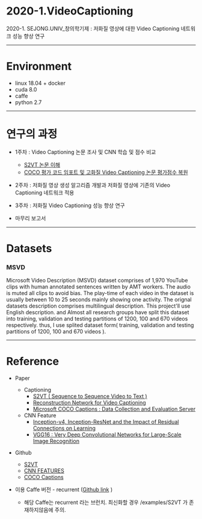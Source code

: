 # 2020-1.VideoCaptioning
2020-1. SEJONG.UNIV_창의학기제 : 저화질 영상에 대한 Video Captioning 네트워크 성능 향상 연구

---

# Environment

- linux 18.04 + docker
- cuda 8.0
- caffe
- python 2.7

---

# 연구의 과정

- 1주차 : Video Captioning 논문 조사 및 CNN 학습 및 점수 비교
    - [S2VT 논문 이해](https://github.com/chldydgh4687/2020-1.VideoCaptioning/wiki/%5B-S2VT-%5D-Sequence-to-Sequence-Video-to-Text)
    - [COCO 평가 코드 임포트 및 고화질 Video Captioning 논문 평가점수 복원]()

- 2주차 : 저화질 영상 생성 알고리즘 개발과 저화질 영상에 기존의 Video Captioning 네트워크 적용

- 3주차 : 저화질 Video Captioning 성능 향상 연구

- 마무리 보고서

---

# Datasets 

### MSVD

Microsoft Video Description (MSVD) dataset comprises of 1,970 YouTube clips with human annotated sentences written by AMT workers. The audio is muted all clips to avoid bias.
The play-time of each video in the dataset is usually between 10 to 25 seconds mainly showing one activity. The orignal datasets description comprises multilingual description. This project'll use English description. and Almost all research groups have split this dataset into training, validation and testing partitions of 1200, 100 and 670 videos respectively. thus, I use splited dataset form( training, validation and testing partitions of 1200, 100 and 670 videos ).

---

# Reference

- Paper  
    - Captioning
        - [S2VT ( Sequence to Sequence Video to Text )](https://vsubhashini.github.io/s2vt.html)  
        - [Reconstruction Network for Video Captioning](https://arxiv.org/pdf/1504.00325.pdf)  
        - [Microsoft COCO Captions : Data Collection and Evaluation Server](https://arxiv.org/pdf/1803.11438.pdf)  
    - CNN Feature
        - [Inception-v4, Inception-ResNet and the Impact of Residual Connections on Learning](https://arxiv.org/pdf/1602.07261.pdf)
        - [VGG16 : Very Deep Convolutional Networks for Large-Scale Image Recognition](https://arxiv.org/pdf/1409.1556.pdf%20http://arxiv.org/abs/1409.1556.pdf)
  
- Github  
    - [S2VT](https://github.com/vsubhashini/caffe/tree/recurrent/examples/s2vt)
    - [CNN FEATURES](https://github.com/hobincar/pytorch-video-feature-extractor)
    - [COCO Captions](https://github.com/salaniz/pycocoevalcap)
  
- 이용 Caffe 버전 - recurrent ([Github link](https://github.com/vsubhashini/caffe/tree/recurrent/examples/s2vt) )
    - 해당 Caffe는 recurrent 라는 브런치. 최신화할 경우 /examples/S2VT 가 존재하지않음에 주의.
